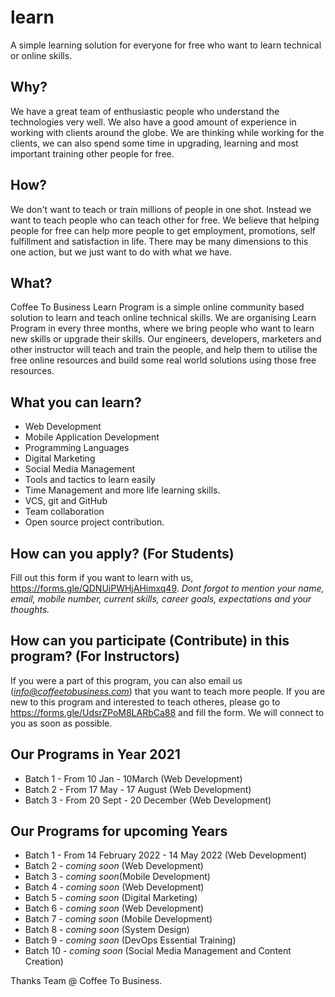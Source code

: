 # learn
A simple learning solution for everyone for free who want to learn technical or online skills.


## Why?
We have a great team of enthusiastic people who understand the technologies very well. We also have a good amount of experience in working with clients around the globe. 
We are thinking while working for the clients, we can also spend some time in upgrading, learning and most important training other people for free. 

## How?
We don't want to teach or train millions of people in one shot. Instead we want to teach people who can teach other for free. We believe that helping people for free can help more people to get employment, promotions, self fulfillment and satisfaction in life. There may be many dimensions to this one action, but we just want to do with what we have.

## What?
Coffee To Business Learn Program is a simple online community based solution to learn and teach online technical skills. We are organising Learn Program in every three months, where we bring people who want to learn new skills or upgrade their skills. Our engineers, developers, marketers and other instructor will teach and train the people, and help them to utilise the free online resources and build some real world solutions using those free resources.

## What you can learn?
- Web Development
- Mobile Application Development
- Programming Languages
- Digital Marketing
- Social Media Management
- Tools and tactics to learn easily
- Time Management and more life learning skills.
- VCS, git and GitHub
- Team collaboration
- Open source project contribution.

## How can you apply? (For Students)
Fill out this form if you want to learn with us, https://forms.gle/QDNUiPWHjAHimxq49.
*Dont forgot to mention your name, email, mobile number, current skills, career goals, expectations and your thoughts.*


## How can you participate (Contribute) in this program? (For Instructors)
If you were a part of this program, you can also email us (*info@coffeetobusiness.com*) that you want to teach more people.
If you are new to this program and interested to teach otheres, please go to https://forms.gle/UdsrZPoM8LARbCa88 and fill the form. We will connect to you as soon as possible.


## Our Programs in Year 2021
* Batch 1 -  From 10 Jan - 10March (Web Development)
* Batch 2 - From 17 May - 17 August (Web Development)
* Batch 3 - From 20 Sept - 20 December (Web Development)

## Our Programs for upcoming Years
* Batch 1 -  From 14 February 2022 - 14 May 2022 (Web Development)
* Batch 2 - *coming soon* (Web Development)
* Batch 3 - *coming soon*(Mobile Development)
* Batch 4 -  *coming soon* (Web Development)
* Batch 5 - *coming soon* (Digital Marketing)
* Batch 6 - *coming soon* (Web Development)
* Batch 7 - *coming soon* (Mobile Development)
* Batch 8 - *coming soon* (System Design)
* Batch 9 - *coming soon* (DevOps Essential Training)
* Batch 10 - *coming soon* (Social Media Management and Content Creation)


Thanks
Team @ Coffee To Business.



